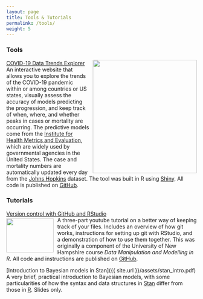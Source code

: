 ```yaml
---
layout: page
title: Tools & Tutorials
permalink: /tools/
weight: 5
---
```


### Tools  
<img width="275" height="300" style="float:right; margin-left: 10px" src="{{ site.url }}/assets/COVID_Italy.png" a="https://sz-tim.shinyapps.io/covid19-ihme/">[COVID-19 Data Trends Explorer](https://sz-tim.shinyapps.io/covid19-ihme/)    
An interactive website that allows you to explore the trends of the COVID-19 pandemic within or among countries or US states, visually assess the accuracy of models predicting the progression, and keep track of when, where, and whether peaks in cases or mortality are occurring. The predictive models come from the [Institute for Health Metrics and Evaluation](http://www.healthdata.org/covid), which are widely used by governmental agencies in the United States. The case and mortality numbers are automatically updated every day from the [Johns Hopkins](https://github.com/CSSEGISandData/COVID-19) dataset. The tool was built in R using [Shiny](https://shiny.rstudio.com/). All code is published on [GitHub](https://github.com/Sz-Tim/COVID19-IHME).  


### Tutorials   
[Version control with GitHub and RStudio](https://www.youtube.com/playlist?list=PL7GjEq0oE7-YrZoV5eWkO-YOQbZtz-RxX)  
<img width="125" height="90" style="float:left; margin-right: 10px; margin-top: 4px" src="{{ site.url }}/assets/git_workflow.png" a="https://www.youtube.com/playlist?list=PL7GjEq0oE7-YrZoV5eWkO-YOQbZtz-RxX">A three-part youtube tutorial on a better way of keeping track of your files. Includes an overview of how git works, instructions for setting up git with RStudio, and a demonstration of how to use them together. This was originally a component of the University of New Hampshire course *Data Manipulation and Modelling in R*. All code and instructions are published on [GitHub](https://github.com/Sz-Tim/NR995_Module_9).  

[Introduction to Bayesian models in Stan]({{ site.url }}/assets/stan_intro.pdf)  
A very brief, practical introduction to Bayesian models, with some particularities of how the syntax and data structures in [Stan](https://mc-stan.org//) differ from those in [R](http://cran.r-project.org/). Slides only. 
